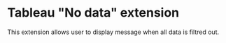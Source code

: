 # Tableau "No data" extension
This extension allows user to display message when all data is filtred out. 
